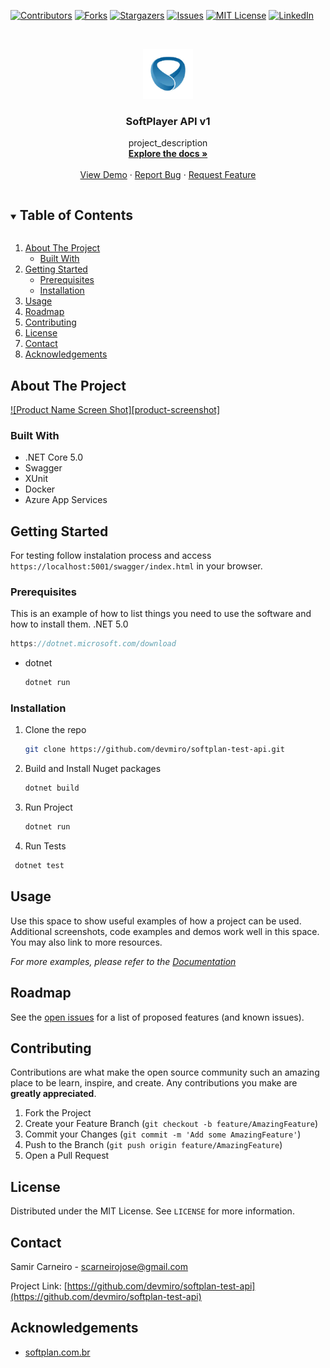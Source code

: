 
[![Contributors][contributors-shield]][contributors-url]
[![Forks][forks-shield]][forks-url]
[![Stargazers][stars-shield]][stars-url]
[![Issues][issues-shield]][issues-url]
[![MIT License][license-shield]][license-url]
[![LinkedIn][linkedin-shield]][linkedin-url]



<!-- PROJECT LOGO -->
<br />
<p align="center">
  <a href="https://www.softplan.com.br">
    <img src="images/logo.jpg" alt="Logo" width="80" height="80">
  </a>

  <h3 align="center">SoftPlayer API v1</h3>

  <p align="center">
    project_description
    <br />
    <a href="https://github.com/devmiro/softplan-test-api"><strong>Explore the docs »</strong></a>
    <br />
    <br />
    <a href="https://github.com/devmiro/softplan-test-api">View Demo</a>
    ·
    <a href="https://github.com/devmiro/softplan-test-api/issues">Report Bug</a>
    ·
    <a href="https://github.com/devmiro/softplan-test-api/issues">Request Feature</a>
  </p>
</p>



<!-- TABLE OF CONTENTS -->
<details open="open">
  <summary><h2 style="display: inline-block">Table of Contents</h2></summary>
  <ol>
    <li>
      <a href="#about-the-project">About The Project</a>
      <ul>
        <li><a href="#built-with">Built With</a></li>
      </ul>
    </li>
    <li>
      <a href="#getting-started">Getting Started</a>
      <ul>
        <li><a href="#prerequisites">Prerequisites</a></li>
        <li><a href="#installation">Installation</a></li>
      </ul>
    </li>
    <li><a href="#usage">Usage</a></li>
    <li><a href="#roadmap">Roadmap</a></li>
    <li><a href="#contributing">Contributing</a></li>
    <li><a href="#license">License</a></li>
    <li><a href="#contact">Contact</a></li>
    <li><a href="#acknowledgements">Acknowledgements</a></li>
  </ol>
</details>



<!-- ABOUT THE PROJECT -->
## About The Project

[![Product Name Screen Shot][product-screenshot]](https://softplan.com.br)


### Built With

* .NET Core 5.0
* Swagger
* XUnit
* Docker
* Azure App Services


<!-- GETTING STARTED -->
## Getting Started

For testing follow instalation process and access `https://localhost:5001/swagger/index.html` in your browser.

### Prerequisites

This is an example of how to list things you need to use the software and how to install them.
.NET 5.0
```C#
https://dotnet.microsoft.com/download
```
* dotnet
  ```sh
  dotnet run
  ```

### Installation

1. Clone the repo
   ```sh
   git clone https://github.com/devmiro/softplan-test-api.git
   ```
2. Build and Install Nuget packages
   ```sh
   dotnet build
   ```
3. Run Project
    ```sh
   dotnet run
   ```
4. Run Tests
  ```sh
   dotnet test
   ```



<!-- USAGE EXAMPLES -->
## Usage

Use this space to show useful examples of how a project can be used. Additional screenshots, code examples and demos work well in this space. You may also link to more resources.

_For more examples, please refer to the [Documentation](https://softplan.com.br)_



<!-- ROADMAP -->
## Roadmap

See the [open issues](https://github.com/devmiro/softplan-test-api/issues) for a list of proposed features (and known issues).



<!-- CONTRIBUTING -->
## Contributing

Contributions are what make the open source community such an amazing place to be learn, inspire, and create. Any contributions you make are **greatly appreciated**.

1. Fork the Project
2. Create your Feature Branch (`git checkout -b feature/AmazingFeature`)
3. Commit your Changes (`git commit -m 'Add some AmazingFeature'`)
4. Push to the Branch (`git push origin feature/AmazingFeature`)
5. Open a Pull Request



<!-- LICENSE -->
## License

Distributed under the MIT License. See `LICENSE` for more information.



<!-- CONTACT -->
## Contact

Samir Carneiro - scarneirojose@gmail.com

Project Link: [https://github.com/devmiro/softplan-test-api](https://github.com/devmiro/softplan-test-api)



<!-- ACKNOWLEDGEMENTS -->
## Acknowledgements

* [softplan.com.br](Softplan)





<!-- MARKDOWN LINKS & IMAGES -->
<!-- https://www.markdownguide.org/basic-syntax/#reference-style-links -->
[contributors-shield]: https://img.shields.io/github/contributors/devmiro/repo.svg?style=for-the-badge
[contributors-url]: https://github.com/devmiro/repo/graphs/contributors
[forks-shield]: https://img.shields.io/github/forks/devmiro/repo.svg?style=for-the-badge
[forks-url]: https://github.com/devmiro/repo/network/members
[stars-shield]: https://img.shields.io/github/stars/devmiro/repo.svg?style=for-the-badge
[stars-url]: https://github.com/devmiro/repo/stargazers
[issues-shield]: https://img.shields.io/github/issues/devmiro/repo.svg?style=for-the-badge
[issues-url]: https://github.com/devmiro/repo/issues
[license-shield]: https://img.shields.io/github/license/devmiro/repo.svg?style=for-the-badge
[license-url]: https://github.com/devmiro/repo/blob/master/LICENSE.txt
[linkedin-shield]: https://img.shields.io/badge/-LinkedIn-black.svg?style=for-the-badge&logo=linkedin&colorB=555
[linkedin-url]: https://linkedin.com/in/devmiro